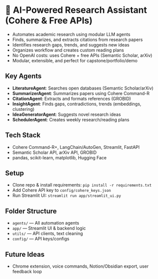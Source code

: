 # 🧠 AI-Powered Research Assistant (Cohere & Free APIs)

- Automates academic research using modular LLM agents
- Finds, summarizes, and extracts citations from research papers
- Identifies research gaps, trends, and suggests new ideas
- Organizes workflow and creates custom reading plans
- No OpenAI costs: uses Cohere + free APIs (Semantic Scholar, arXiv)
- Modular, extensible, and perfect for capstone/portfolio/demo

## Key Agents
- **LiteratureAgent**: Searches open databases (Semantic Scholar/arXiv)
- **SummarizerAgent**: Summarizes papers using Cohere Command-R
- **CitationAgent**: Extracts and formats references (GROBID)
- **InsightAgent**: Finds gaps, contradictions, trends (embeddings, clustering)
- **IdeaGeneratorAgent**: Suggests novel research ideas
- **SchedulerAgent**: Creates weekly research/reading plans

## Tech Stack
- Cohere Command-R+, LangChain/AutoGen, Streamlit, FastAPI
- Semantic Scholar API, arXiv API, GROBID
- pandas, scikit-learn, matplotlib, Hugging Face

## Setup
- Clone repo & install requirements: `pip install -r requirements.txt`
- Add Cohere API key to `config/cohere_keys.json`
- Run Streamlit UI: `streamlit run app/streamlit_ui.py`

## Folder Structure
- `agents/` — All automation agents
- `app/` — Streamlit UI & backend logic
- `utils/` — API clients, text cleaning
- `config/` — API keys/configs

## Future Ideas
- Chrome extension, voice commands, Notion/Obsidian export, user feedback loop 
